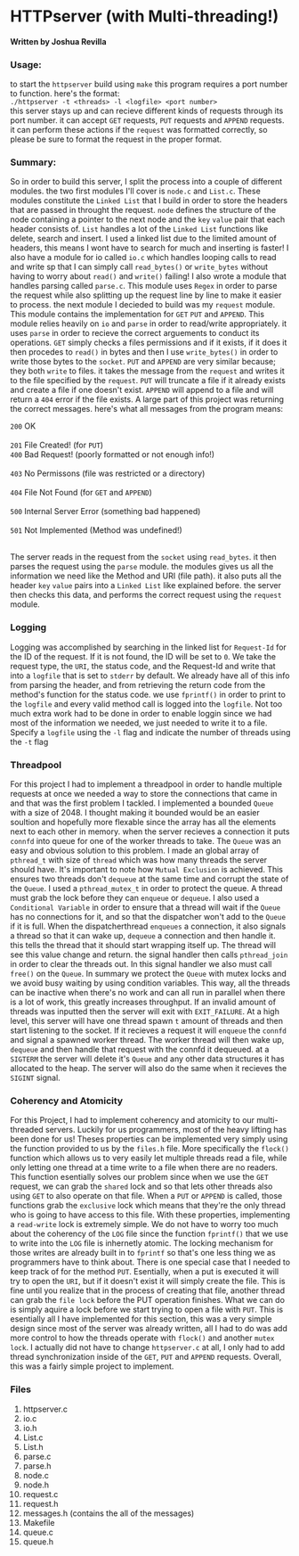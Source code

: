 # HTTPserver (with Multi-threading!)
#### Written by Joshua Revilla

### Usage:
to start the `httpserver` build using `make`
this program requires a port number to function. 
here's the format:</br>
`./httpserver -t <threads> -l <logfile> <port number>`</br>
this server stays up and can recieve different kinds of requests
through its port number. it can accept `GET` requests,
`PUT` requests and `APPEND` requests. it can perform these
actions if the `request` was formatted correctly, so please 
be sure to format the request in the proper format.

### Summary:

So in order to build this server, I split the process into
a couple of different modules. the two first modules I'll cover 
is `node.c` and `List.c`. These modules constitute the `Linked List`
that I build in order to store the headers that are passed in throught the request.
`node` defines the structure of the node containing a pointer to the next node
and the `key` `value` pair that each header consists of. `List` handles
a lot of the `Linked List` functions like delete, search and insert. I used a linked list
due to the limited amount of headers, this means I wont have to search for much and 
inserting is faster! I also have a module for io called `io.c` which handles
looping calls to read and write sp that I can simply call `read_bytes()`
or `write_bytes` without having to worry about `read()` and `write()`
failing! I also wrote a module that handles parsing called `parse.c`. 
This module uses `Regex` in order to parse the request while also
splitting up the request line by line to make it easier to process.
the next module I decieded to build was my `request` module. This module
contains the implementation for `GET` `PUT` and `APPEND`. This module
relies heavily on `io` and `parse` in order to read/write appropriately.
it uses `parse` in order to recieve the correct arguements to conduct its
operations. `GET` simply checks a files permissions and if it exists, if it does
it then procedes to `read()` in bytes and then I use `write_bytes()` in order 
to write those bytes to the `socket`. `PUT` and `APPEND` are very similar because;
they both `write` to files. it takes the message from the `request` and writes it 
to the file specified by the `request`. `PUT` will truncate a file if it already exists
and create a file if one doesn't exist. `APPEND` will append to a file and will return a `404`
error if the file exists. A large part of this project was returning the correct messages.
here's what all messages from the program means:</br>

`200` OK</br><br>
`201` File Created! (for `PUT`)<br>
`400` Bad Request! (poorly formatted or not enough info!)</br><br>
`403` No Permissons (file was restricted or a directory)</br><br>
`404` File Not Found (for `GET` and `APPEND`)</br><br>
`500` Internal Server Error (something bad happened) </br><br>
`501` Not Implemented (Method was undefined!)</br><br>

The server reads in the request from the `socket` using `read_bytes`.
it then parses the request using the `parse` module. the modules gives 
us all the information we need like the Method and URI (file path). it also
puts all the header `key` `value` pairs into a `Linked List` like explained before.
the server then checks this data, and performs the correct request using the 
`request` module.


### Logging 
Logging was accomplished by searching in the linked list for `Request-Id` for the
ID of the request. If it is not found, the ID will be set to `0`. We take the 
request type, the `URI`, the status code, and the Request-Id and write that into a `logfile` that
is set to `stderr` by default. We already have all of this info from parsing the header, and 
from retrieving the return code from the method's function for the status code.
we use `fprintf()` in order to print to the `logfile` and every valid method call
is logged into the `logfile`. Not too much extra work had to be done in order to
enable loggin since we had most of the information we needed, we just needed to write
it to a file. Specify a `logfile` using the `-l` flag and indicate the number of threads
using the `-t` flag


### Threadpool
For this project I had to implement a threadpool in order to handle multiple requests at once
we needed a way to store the connections that came in and that was the first problem I tackled.
I implemented a bounded `Queue` with a size of 2048. I thought making it bounded would be an easier soultion
and hopefully more flexable since the array has all the elements next to each other in memory.
when the server recieves a connection it puts `connfd` into queue for one of the worker threads 
to take. The `Queue` was an easy and obvious solution to this problem. I made an global array of `pthread_t`
with size of `thread` which was how many threads the server should have. It's important to note how
`Mutual Exclusion` is achieved. This ensures two threads don't `dequeue` at the same time and 
corrupt the state of the `Queue`. I used a `pthread_mutex_t` in order to protect the queue.
A thread must grab the lock before they can `enqueue` or `dequeue`. I also used a `Conditional Variable`
in order to ensure that a thread will wait if the `Queue` has no connections for it, and so that
the dispatcher won't add to the `Queue` if it is full. When the dispatcherthread `enqueues` a connection,
it also signals a thread so that it can wake up, `dequeue` a connection and then handle it. 
this tells the thread that it should start wrapping itself up. The thread will see this value change and return.
the signal handler then calls `pthread_join` in order to clear the threads out. In this signal handler we also
must call `free()` on the `Queue`. In summary we protect the `Queue` with mutex locks and we avoid busy waiting
by using condition variables. This way, all the threads can be inactive when there's no work and can all run in 
parallel when there is a lot of work, this greatly increases throughput. If an invalid amount of threads was 
inputted then the server will exit with `EXIT_FAILURE`. At a high level, this server will have one thread spawn 
`t` amount of threads and then start listening to the socket. If it recieves a request it will `enqueue` the
`connfd` and signal a spawned worker thread. The worker thread will then wake up, `dequeue` and then handle that request
with the connfd it dequeued. at a `SIGTERM` the server will delete it's `Queue` and any other data structures 
it has allocated to the heap. The server will also do the same when it recieves the `SIGINT` signal. 


### Coherency and Atomicity
For this Project, I had to implement coherency and atomicity to our multi-threaded servers.
Luckily for us programmers, most of the heavy lifting has been done for us! Theses properties can
be implemented very simply using the function provided to us by the `files.h` file. More specifically
the `flock()` function which allows us to very easily let multiple threads read a file, while only letting 
one thread at a time write to a file when there are no readers. This function esentially solves our problem since 
when we use the `GET` request, we can grab the `shared` lock and so that lets other threads also using `GET` to
also operate on that file. When a `PUT` or `APPEND` is called, those functions grab the `exclusive` lock which means
that they're the only thread who is going to have access to this file. With these properties, implementing a `read-write` lock
is extremely simple. We do not have to worry too much about the coherency of the `LOG` file since the function `fprintf()`
that we use to write into the `LOG` file is inhernetly atomic. The locking mechanism for those writes are already built
in to `fprintf` so that's one less thing we as programmers have to think about. There is one special case that I needed
to keep track of for the method `PUT`. Esentially, when a put is executed it will try to open the `URI`, but if it doesn't exist
it will simply create the file. This is fine until you realize that in the process of creating that file, another thread can grab
the `file lock` before the PUT operation finishes. What we can do is simply aquire a lock before we start trying to open a file with `PUT`.
This is esentially all I have implemented for this section, this was a very simple design since most of the server was already written,
all I had to do was add more control to how the threads operate with `flock()` and another `mutex lock`. I actually did not have to change
`httpserver.c` at all, I only had to add thread synchronization inside of the `GET`, `PUT` and `APPEND` requests. Overall, this was a fairly
simple project to implement.



### Files
1. httpserver.c
2. io.c
3. io.h
4. List.c
5. List.h
6. parse.c
7. parse.h
8. node.c
9. node.h
10. request.c
11. request.h
12. messages.h (contains the all of the messages)
13. Makefile
14. queue.c
15. queue.h

